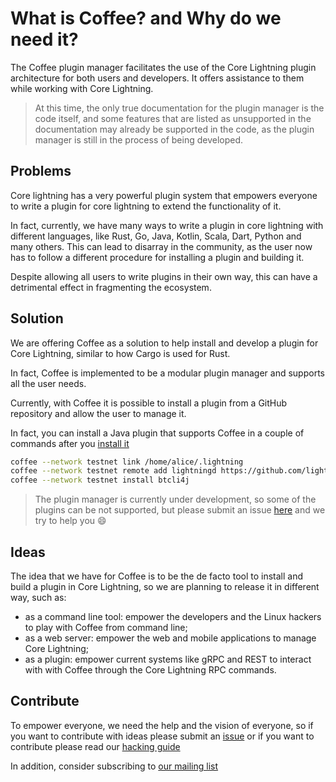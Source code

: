 # What is Coffee? and Why do we need it?

The Coffee plugin manager facilitates the use of the Core Lightning plugin
architecture for both users and developers. It offers assistance to
them while working with Core Lightning.
> At this time, the only true documentation for the plugin manager is the code
itself, and some features that are listed as unsupported in the documentation
may already be supported in the code, as the plugin manager is still in
the process of being developed.

## Problems

Core lightning has a very powerful plugin system that empowers
everyone to write a plugin for core lightning to extend the functionality
of it.

In fact, currently, we have many ways to write a plugin in core lightning
with different languages, like Rust, Go, Java, Kotlin, Scala, Dart, Python
and many others. This can lead to disarray in the community, as the user now
has to follow a different procedure for installing a plugin and building it.

Despite allowing all users to write plugins in their own way, this can have a
detrimental effect in fragmenting the ecosystem.

## Solution

We are offering Coffee as a solution to help install and develop a plugin for
Core Lightning, similar to how Cargo is used for Rust.

In fact, Coffee is implemented to be a modular plugin manager and supports all
the user needs.

Currently, with Coffee it is possible to install a plugin from a GitHub repository
and allow the user to manage it.

In fact, you can install a Java plugin that supports Coffee in a couple of
commands after you [install it](./install-coffee.md)

```bash
coffee --network testnet link /home/alice/.lightning
coffee --network testnet remote add lightningd https://github.com/lightningd/plugins.git
coffee --network testnet install btcli4j
```

>The plugin manager is currently under development, so some of the plugins can
be not supported, but please submit an issue
[here](https://github.com/coffee-tools/coffee/issues) and we try to help
you :smile:

## Ideas

The idea that we have for Coffee is to be the de facto tool to install and
build a plugin in Core Lightning, so we are planning to release it in different
way, such as:

- as a command line tool: empower the developers and the Linux hackers to play with
Coffee from command line;
- as a web server: empower the web and mobile applications to manage Core Lightning;
- as a plugin: empower current systems like gRPC and REST to interact with
with Coffee through the Core Lightning RPC commands.

## Contribute

To empower everyone, we need the help and the vision of everyone, so
if you want to contribute with ideas please submit an
[issue](https://github.com/coffee-tools/coffee/issues) or if you want to
contribute please read our [hacking guide](./contributing-to-coffee.md)

In addition, consider subscribing to [our mailing list](https://lists.sr.ht/~vincenzopalazzo/coffee-dev)
